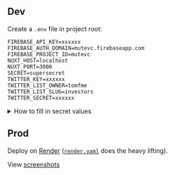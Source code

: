 ## Dev

Create a `.env` file in project root:

```
FIREBASE_API_KEY=xxxxxx
FIREBASE_AUTH_DOMAIN=mutevc.firebaseapp.com
FIREBASE_PROJECT_ID=mutevc
NUXT_HOST=localhost
NUXT_PORT=3000
SECRET=supersecret
TWITTER_KEY=xxxxxx
TWITTER_LIST_OWNER=tomfme
TWITTER_LIST_SLUG=investors
TWITTER_SECRET=xxxxxx
```

<details>
<summary>How to fill in secret values</summary>
<p>

<h4>Twitter</h4>

Create a [new Twitter app](https://developer.twitter.com) and add the following callback urls:

```
http://localhost:3000/auth/twitter/callback
https://mute-vc.onrender.com/auth/twitter/callback
https://mute.vc/auth/twitter/callback
```

Add your consumer `API key` to `TWITTER_KEY` and `API secret key` to `TWITTER_SECRET`. Turn on `Read and write` permissions.

Finally, create a new Twitter list and fill out `TWITTER_LIST_OWNER` and `TWITTER_LIST_SLUG` (`twitter.com/:username/lists/:slug`).

<h4>Firebase</h4>

[Create an app](https://firebase.google.com/), fire up Firestore, and fill in `FIREBASE_API_KEY`.

</p>
</details>

## Prod

Deploy on [Render](https://render.com) ([`render.yaml`](render.yaml) does the heavy lifting).

View [screenshots](.github/screenshots)
